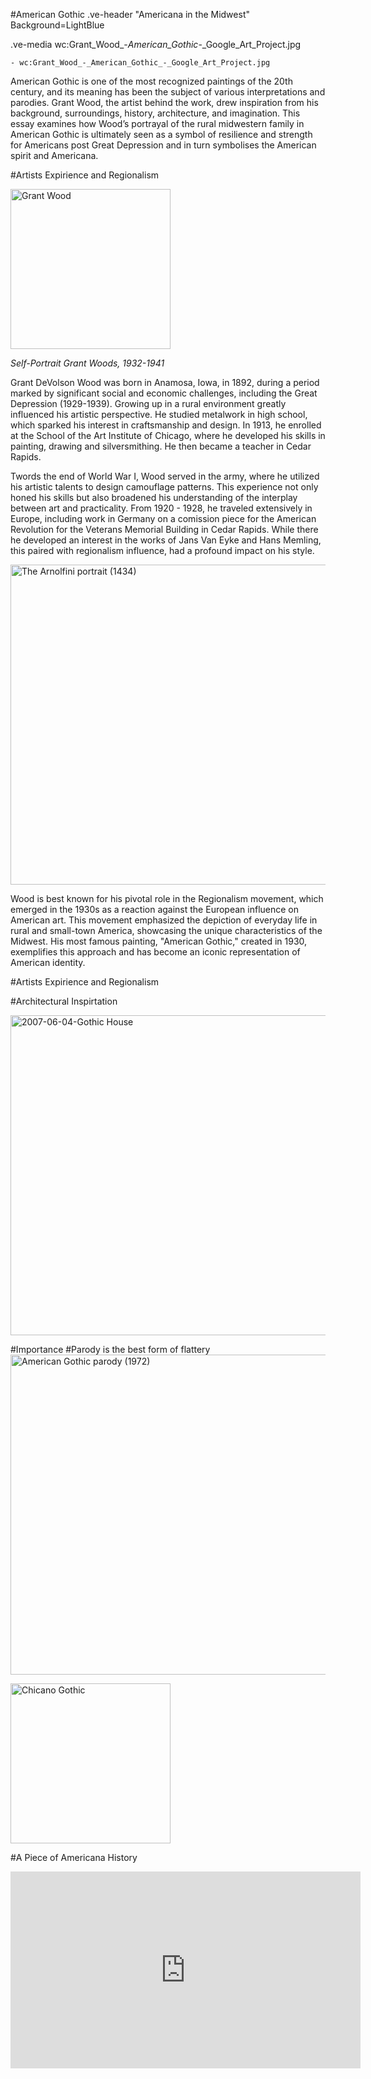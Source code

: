 #American Gothic
.ve-header "Americana in the Midwest" Background=LightBlue

.ve-media wc:Grant_Wood_-_American_Gothic_-_Google_Art_Project.jpg

    - wc:Grant_Wood_-_American_Gothic_-_Google_Art_Project.jpg

American Gothic is one of the most recognized paintings of the 20th century, and its meaning has been the subject of various interpretations and parodies. Grant Wood, the artist behind the work, drew inspiration from his background, surroundings, history, architecture, and imagination. This essay examines how Wood’s portrayal of the rural midwestern family in American Gothic is ultimately seen as a symbol of resilience and strength for Americans post Great Depression and in turn symbolises the American spirit and Americana.

#Artists Expirience and Regionalism

<a  title="Grant Wood
, Public domain, via Wikimedia Commons" href="https://commons.wikimedia.org/wiki/File:Grant_Wood.jpg"><img width="256" alt="Grant Wood" src="https://upload.wikimedia.org/wikipedia/commons/0/02/Grant_Wood.jpg?20120512135217"></a>


 *Self-Portrait Grant Woods, 1932-1941*

Grant DeVolson Wood was born in Anamosa, Iowa, in 1892, during a period marked by significant social and economic challenges, including the Great Depression (1929-1939). Growing up in a rural environment greatly influenced his artistic perspective. He studied metalwork in high school, which sparked his interest in craftsmanship and design. In 1913, he enrolled at the School of the Art Institute of Chicago, where he developed his skills in painting, drawing and silversmithing. He then became a teacher in Cedar Rapids. 

Twords the end of World War I, Wood served in the army, where he utilized his artistic talents to design camouflage patterns. This experience not only honed his skills but also broadened his understanding of the interplay between art and practicality. From 1920 - 1928, he traveled extensively in Europe, including work in Germany  on a comission piece for the American Revolution for the Veterans Memorial Building in Cedar Rapids. While there he developed an interest in the works of Jans Van Eyke and Hans Memling, this paired with regionalism influence, had a profound impact on his style.

<a title="Jan van Eyck
, Public domain, via Wikimedia Commons" href="https://commons.wikimedia.org/wiki/File:The_Arnolfini_portrait_(1434).jpg"><img width="512" alt="The Arnolfini portrait (1434)" src="https://upload.wikimedia.org/wikipedia/commons/thumb/5/53/The_Arnolfini_portrait_%281434%29.jpg/512px-The_Arnolfini_portrait_%281434%29.jpg?20220513223808"></a>

Wood is best known for his pivotal role in the Regionalism movement, which emerged in the 1930s as a reaction against the European influence on American art. This movement emphasized the depiction of everyday life in rural and small-town America, showcasing the unique characteristics of the Midwest. His most famous painting, "American Gothic," created in 1930, exemplifies this approach and has become an iconic representation of American identity.

#Artists Expirience and Regionalism

#Architectural Inspirtation

<a title="Jehjoyce at en.wikipedia, Public domain, via Wikimedia Commons" href="https://commons.wikimedia.org/wiki/File:2007-06-04-Gothic_House.jpg"><img width="512" alt="2007-06-04-Gothic House" src="https://upload.wikimedia.org/wikipedia/commons/thumb/d/d9/2007-06-04-Gothic_House.jpg/512px-2007-06-04-Gothic_House.jpg?20080519190542"></a>


#Importance
#Parody is the best form of flattery
<a title="RCA Records, Public domain, via Wikimedia Commons" href="https://commons.wikimedia.org/wiki/File:American_Gothic_parody_(1972).png"><img width="512" alt="American Gothic parody (1972)" src="https://upload.wikimedia.org/wikipedia/commons/thumb/f/f7/American_Gothic_parody_%281972%29.png/512px-American_Gothic_parody_%281972%29.png?20130706190903"></a>

<a title="marco antonio torres, CC BY-SA 2.0 &lt;https://creativecommons.org/licenses/by-sa/2.0&gt;, via Wikimedia Commons" href="https://commons.wikimedia.org/wiki/File:Chicano_Gothic.jpg"><img width="256" alt="Chicano Gothic" src="https://upload.wikimedia.org/wikipedia/commons/6/6b/Chicano_Gothic.jpg?20200807022513"></a>

#A Piece of Americana History
 <iframe width="560" height="315" src="https://www.youtube.com/embed/Lf3ER5Ope_s?si=OXfep77kBDZsbGxd" title="YouTube video player" frameborder="0" allow="accelerometer; autoplay; clipboard-write; encrypted-media; gyroscope; picture-in-picture; web-share" referrerpolicy="strict-origin-when-cross-origin" allowfullscreen></iframe>